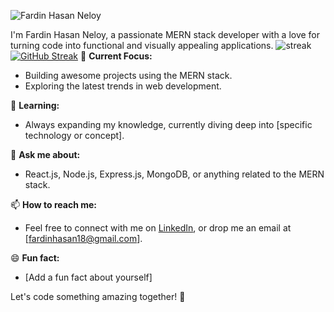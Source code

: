 ![Fardin Hasan Neloy](https://i.ibb.co/R6xcP9v/Fardin-Hasan-Neloy.png)

I'm Fardin Hasan Neloy, a passionate MERN stack developer with a love for turning code into functional and visually appealing applications.
![streak](http://github-profile-summary-cards.vercel.app/api/cards/most-commit-language?username=Fardin7864&theme=default&exclude=exclude)
[![GitHub Streak](https://github-readme-streak-stats.herokuapp.com?user=Fardin%20Hasan&card_width=491)](https://git.io/streak-stats)
🚀 **Current Focus:**
- Building awesome projects using the MERN stack.
- Exploring the latest trends in web development.

🌱 **Learning:**
- Always expanding my knowledge, currently diving deep into [specific technology or concept].

💬 **Ask me about:**
- React.js, Node.js, Express.js, MongoDB, or anything related to the MERN stack.

📫 **How to reach me:**
- Feel free to connect with me on [LinkedIn](www.linkedin.com/in/fardinhasan), or drop me an email at [fardinhasan18@gmail.com].

😄 **Fun fact:**
- [Add a fun fact about yourself]

Let's code something amazing together! 🚀


<!--
**Fardin7864/Fardin7864** is a ✨ _special_ ✨ repository because its `README.md` (this file) appears on your GitHub profile.

Here are some ideas to get you started:

- 🔭 I’m currently working on ...
- 🌱 I’m currently learning ...
- 👯 I’m looking to collaborate on ...
- 🤔 I’m looking for help with ...
- 💬 Ask me about ...
- 📫 How to reach me: ...
- 😄 Pronouns: ...
- ⚡ Fun fact: ...
-->
